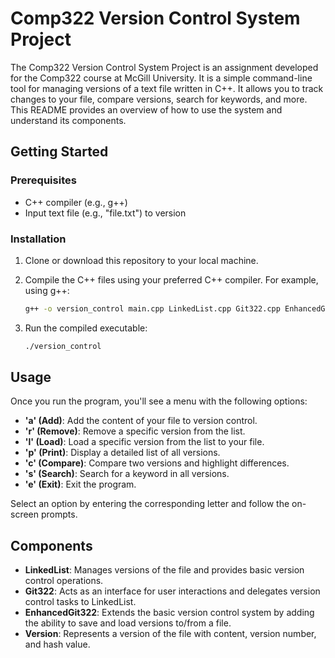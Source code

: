 # Comp322 Version Control System Project

The Comp322 Version Control System Project is an assignment developed for the Comp322 course at McGill University. It is a simple command-line tool for managing versions of a text file written in C++. It allows you to track changes to your file, compare versions, search for keywords, and more. This README provides an overview of how to use the system and understand its components.

## Getting Started

### Prerequisites

- C++ compiler (e.g., g++)
- Input text file (e.g., "file.txt") to version

### Installation

1. Clone or download this repository to your local machine.
2. Compile the C++ files using your preferred C++ compiler. For example, using g++:

    ```bash
    g++ -o version_control main.cpp LinkedList.cpp Git322.cpp EnhancedGit322.cpp
    ```

3. Run the compiled executable:

    ```bash
    ./version_control
    ```

## Usage

Once you run the program, you'll see a menu with the following options:

- **'a' (Add)**: Add the content of your file to version control.
- **'r' (Remove)**: Remove a specific version from the list.
- **'l' (Load)**: Load a specific version from the list to your file.
- **'p' (Print)**: Display a detailed list of all versions.
- **'c' (Compare)**: Compare two versions and highlight differences.
- **'s' (Search)**: Search for a keyword in all versions.
- **'e' (Exit)**: Exit the program.

Select an option by entering the corresponding letter and follow the on-screen prompts.

## Components

- **LinkedList**: Manages versions of the file and provides basic version control operations.
- **Git322**: Acts as an interface for user interactions and delegates version control tasks to LinkedList.
- **EnhancedGit322**: Extends the basic version control system by adding the ability to save and load versions to/from a file.
- **Version**: Represents a version of the file with content, version number, and hash value.


